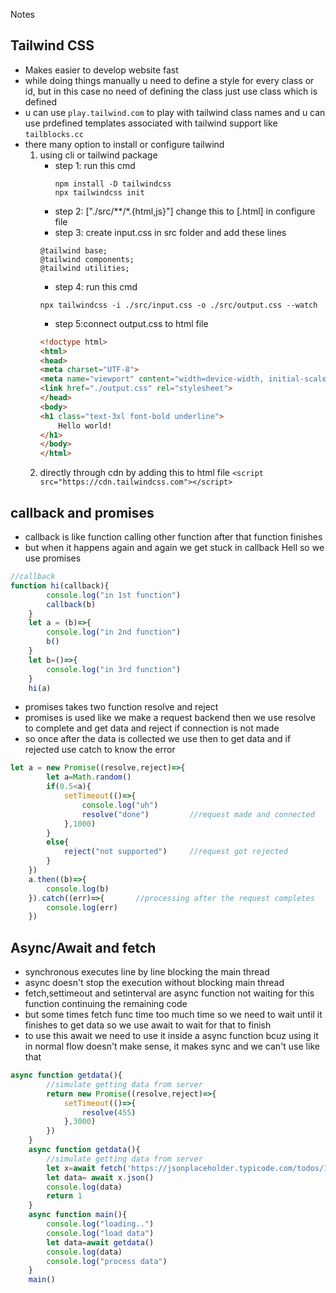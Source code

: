 Notes
## Tailwind CSS
* Makes easier to develop website fast
* while doing things manually u need to define a style for every class or id, but in this case no need of defining the class just use class which is defined
* u can use `play.tailwind.com` to play with tailwind class names and u can use prdefined templates associated with tailwind support like `tailblocks.cc`
* there many option to install or configure tailwind 
    1. using cli or tailwind package
        * step 1: run this cmd
            ```
            npm install -D tailwindcss
            npx tailwindcss init
            ```
        * step 2: ["./src/**/*.{html,js}"] change this to [.html] in configure file 
        * step 3: create input.css in src folder and add these lines
        ```
        @tailwind base;
        @tailwind components;
        @tailwind utilities;
        ```
        * step 4: run this cmd
        ```
        npx tailwindcss -i ./src/input.css -o ./src/output.css --watch
        ```
        * step 5:connect output.css to html file
        ```html
        <!doctype html>
        <html>
        <head>
        <meta charset="UTF-8">
        <meta name="viewport" content="width=device-width, initial-scale=1.0">
        <link href="./output.css" rel="stylesheet">
        </head>
        <body>
        <h1 class="text-3xl font-bold underline">
            Hello world!
        </h1>
        </body>
        </html>
        ```
    2. directly through cdn by adding this to html file `<script src="https://cdn.tailwindcss.com"></script>`
## callback and promises
* callback is like function calling other function after that function finishes 
* but when it happens again and again we get stuck in callback Hell so we use promises
```js
//callback
function hi(callback){
        console.log("in 1st function")
        callback(b)
    }
    let a = (b)=>{
        console.log("in 2nd function")
        b()
    }
    let b=()=>{
        console.log("in 3rd function")
    }
    hi(a)
```
* promises takes two function resolve and reject 
* promises is used like we make a request backend then we use resolve to complete and get data and reject if connection is not made
* so once after the data is collected we use then to get data and if rejected use catch to know the error
```js
let a = new Promise((resolve,reject)=>{
        let a=Math.random()
        if(0.5<a){
            setTimeout(()=>{
                console.log("uh")
                resolve("done")         //request made and connected
            },1000)
        }
        else{
            reject("not supported")     //request got rejected
        }
    })
    a.then((b)=>{
        console.log(b)
    }).catch((err)=>{       //processing after the request completes
        console.log(err)
    })
```
## Async/Await and fetch
* synchronous executes line by line blocking the main thread 
* async doesn't stop the execution without blocking main thread
* fetch,settimeout and setinterval are async function not waiting for this function continuing the remaining code
* but some times fetch func time too much time so we need to wait until it finishes to get data so we use await to wait for that to finish 
* to use this await we need to use it inside a async function bcuz using it in normal flow doesn't make sense, it makes sync and we can't use like that
```js
async function getdata(){
        //simulate getting data from server
        return new Promise((resolve,reject)=>{
            setTimeout(()=>{
                resolve(455)
            },3000)
        })
    }
    async function getdata(){
        //simulate getting data from server
        let x=await fetch('https://jsonplaceholder.typicode.com/todos/1')
        let data= await x.json()
        console.log(data)
        return 1
    }
    async function main(){
        console.log("loading..")
        console.log("load data")
        let data=await getdata()
        console.log(data)
        console.log("process data")
    }
    main()
```